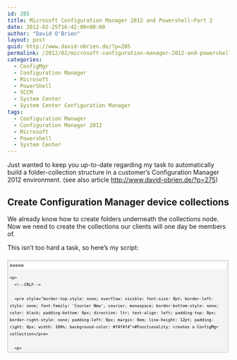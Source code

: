 ```yaml
---
id: 285
title: Microsoft Configuration Manager 2012 and Powershell–Part 2
date: 2012-02-25T16:42:00+00:00
author: "David O'Brien"
layout: post
guid: http://www.david-obrien.de/?p=285
permalink: /2012/02/microsoft-configuration-manager-2012-and-powershellpart-2/
categories:
  - ConfigMgr
  - Configuration Manager
  - Microsoft
  - PowerShell
  - SCCM
  - System Center
  - System Center Configuration Manager
tags:
  - Configuration Manager
  - Configuration Manager 2012
  - Microsoft
  - Powershell
  - System Center
---
```

Just wanted to keep you up-to-date regarding my task to automatically build a folder-collection structure in a customer’s Configuration Manager 2012 environment. (see also article <a href="http://www.david-obrien.de/?p=275" onclick="_gaq.push(['_trackEvent', 'outbound-article', 'http://www.david-obrien.de/?p=275', 'http://www.david-obrien.de/?p=275']);" target="_blank">http://www.david-obrien.de/?p=275</a>)

## Create Configuration Manager device collections

We already know how to create folders underneath the collections node. Now we need to create the collections our clients will one day be members of.
  
This isn’t too hard a task, so here’s my script:

<div id="codeSnippetWrapper" style="overflow: auto; cursor: text; font-size: 8pt; border-top: silver 1px solid; font-family: 'Courier New', courier, monospace; border-right: silver 1px solid; border-bottom: silver 1px solid; padding-bottom: 4px; direction: ltr; text-align: left; padding-top: 4px; padding-left: 4px; margin: 20px 0px 10px; border-left: silver 1px solid; line-height: 12pt; padding-right: 4px; max-height: 200px; width: 97.5%; background-color: #f4f4f4">
  <div id="codeSnippet" style="border-top-style: none; overflow: visible; font-size: 8pt; border-left-style: none; font-family: 'Courier New', courier, monospace; border-bottom-style: none; color: black; padding-bottom: 0px; direction: ltr; text-align: left; padding-top: 0px; border-right-style: none; padding-left: 0px; line-height: 12pt; padding-right: 0px; width: 100%; background-color: #f4f4f4">
    <pre style="border-top-style: none; overflow: visible; font-size: 8pt; border-left-style: none; font-family: 'Courier New', courier, monospace; border-bottom-style: none; color: black; padding-bottom: 0px; direction: ltr; text-align: left; padding-top: 0px; border-right-style: none; padding-left: 0px; margin: 0em; line-height: 12pt; padding-right: 0px; width: 100%; background-color: white">#####</pre>
    
    <p>
      <!--CRLF-->
      
      <pre style="border-top-style: none; overflow: visible; font-size: 8pt; border-left-style: none; font-family: 'Courier New', courier, monospace; border-bottom-style: none; color: black; padding-bottom: 0px; direction: ltr; text-align: left; padding-top: 0px; border-right-style: none; padding-left: 0px; margin: 0em; line-height: 12pt; padding-right: 0px; width: 100%; background-color: #f4f4f4">#Functionality: creates a ConfigMgr collection</pre>
      
      <p>
        <!--CRLF-->
        
        <pre style="border-top-style: none; overflow: visible; font-size: 8pt; border-left-style: none; font-family: 'Courier New', courier, monospace; border-bottom-style: none; color: black; padding-bottom: 0px; direction: ltr; text-align: left; padding-top: 0px; border-right-style: none; padding-left: 0px; margin: 0em; line-height: 12pt; padding-right: 0px; width: 100%; background-color: white">#Author: David O<span style="color: #008000">'Brien</span></pre>
        
        <p>
          <!--CRLF-->
          
          <pre style="border-top-style: none; overflow: visible; font-size: 8pt; border-left-style: none; font-family: 'Courier New', courier, monospace; border-bottom-style: none; color: black; padding-bottom: 0px; direction: ltr; text-align: left; padding-top: 0px; border-right-style: none; padding-left: 0px; margin: 0em; line-height: 12pt; padding-right: 0px; width: 100%; background-color: #f4f4f4">#<span style="color: #0000ff">date</span>: 25.02.2012</pre>
          
          <p>
            <!--CRLF-->
            
            <pre style="border-top-style: none; overflow: visible; font-size: 8pt; border-left-style: none; font-family: 'Courier New', courier, monospace; border-bottom-style: none; color: black; padding-bottom: 0px; direction: ltr; text-align: left; padding-top: 0px; border-right-style: none; padding-left: 0px; margin: 0em; line-height: 12pt; padding-right: 0px; width: 100%; background-color: white">#####</pre>
            
            <p>
              <!--CRLF-->
              
              <pre style="border-top-style: none; overflow: visible; font-size: 8pt; border-left-style: none; font-family: 'Courier New', courier, monospace; border-bottom-style: none; color: black; padding-bottom: 0px; direction: ltr; text-align: left; padding-top: 0px; border-right-style: none; padding-left: 0px; margin: 0em; line-height: 12pt; padding-right: 0px; width: 100%; background-color: #f4f4f4"><span style="color: #0000ff">Function</span> Create-Collection($CollectionName)</pre>
              
              <p>
                <!--CRLF-->
                
                <pre style="border-top-style: none; overflow: visible; font-size: 8pt; border-left-style: none; font-family: 'Courier New', courier, monospace; border-bottom-style: none; color: black; padding-bottom: 0px; direction: ltr; text-align: left; padding-top: 0px; border-right-style: none; padding-left: 0px; margin: 0em; line-height: 12pt; padding-right: 0px; width: 100%; background-color: white">{</pre>
                
                <p>
                  <!--CRLF-->
                  
                  <pre style="border-top-style: none; overflow: visible; font-size: 8pt; border-left-style: none; font-family: 'Courier New', courier, monospace; border-bottom-style: none; color: black; padding-bottom: 0px; direction: ltr; text-align: left; padding-top: 0px; border-right-style: none; padding-left: 0px; margin: 0em; line-height: 12pt; padding-right: 0px; width: 100%; background-color: #f4f4f4">    $CollectionArgs = @{</pre>
                  
                  <p>
                    <!--CRLF-->
                    
                    <pre style="border-top-style: none; overflow: visible; font-size: 8pt; border-left-style: none; font-family: 'Courier New', courier, monospace; border-bottom-style: none; color: black; padding-bottom: 0px; direction: ltr; text-align: left; padding-top: 0px; border-right-style: none; padding-left: 0px; margin: 0em; line-height: 12pt; padding-right: 0px; width: 100%; background-color: white">    Name = $CollectionName;</pre>
                    
                    <p>
                      <!--CRLF-->
                      
                      <pre style="border-top-style: none; overflow: visible; font-size: 8pt; border-left-style: none; font-family: 'Courier New', courier, monospace; border-bottom-style: none; color: black; padding-bottom: 0px; direction: ltr; text-align: left; padding-top: 0px; border-right-style: none; padding-left: 0px; margin: 0em; line-height: 12pt; padding-right: 0px; width: 100%; background-color: #f4f4f4">    CollectionType = <span style="color: #006080">"2"</span>;         # 2 means Collection_Device, 1 means Collection_User</pre>
                      
                      <p>
                        <!--CRLF-->
                        
                        <pre style="border-top-style: none; overflow: visible; font-size: 8pt; border-left-style: none; font-family: 'Courier New', courier, monospace; border-bottom-style: none; color: black; padding-bottom: 0px; direction: ltr; text-align: left; padding-top: 0px; border-right-style: none; padding-left: 0px; margin: 0em; line-height: 12pt; padding-right: 0px; width: 100%; background-color: white">    LimitToCollectionID = <span style="color: #006080">"SMS00001"</span></pre>
                        
                        <p>
                          <!--CRLF-->
                          
                          <pre style="border-top-style: none; overflow: visible; font-size: 8pt; border-left-style: none; font-family: 'Courier New', courier, monospace; border-bottom-style: none; color: black; padding-bottom: 0px; direction: ltr; text-align: left; padding-top: 0px; border-right-style: none; padding-left: 0px; margin: 0em; line-height: 12pt; padding-right: 0px; width: 100%; background-color: #f4f4f4">    }</pre>
                          
                          <p>
                            <!--CRLF-->
                            
                            <pre style="border-top-style: none; overflow: visible; font-size: 8pt; border-left-style: none; font-family: 'Courier New', courier, monospace; border-bottom-style: none; color: black; padding-bottom: 0px; direction: ltr; text-align: left; padding-top: 0px; border-right-style: none; padding-left: 0px; margin: 0em; line-height: 12pt; padding-right: 0px; width: 100%; background-color: white">    <span style="color: #0000ff">Set</span>-WmiInstance -<span style="color: #0000ff">Class</span> SMS_Collection -arguments $CollectionArgs -<span style="color: #0000ff">namespace</span> <span style="color: #006080">"root\SMS\Site_$sitename"</span> | Out-Null</pre>
                            
                            <p>
                              <!--CRLF-->
                              
                              <pre style="border-top-style: none; overflow: visible; font-size: 8pt; border-left-style: none; font-family: 'Courier New', courier, monospace; border-bottom-style: none; color: black; padding-bottom: 0px; direction: ltr; text-align: left; padding-top: 0px; border-right-style: none; padding-left: 0px; margin: 0em; line-height: 12pt; padding-right: 0px; width: 100%; background-color: #f4f4f4">}</pre>
                              
                              <p>
                                <!--CRLF-->
                                
                                <pre style="border-top-style: none; overflow: visible; font-size: 8pt; border-left-style: none; font-family: 'Courier New', courier, monospace; border-bottom-style: none; color: black; padding-bottom: 0px; direction: ltr; text-align: left; padding-top: 0px; border-right-style: none; padding-left: 0px; margin: 0em; line-height: 12pt; padding-right: 0px; width: 100%; background-color: white">&nbsp;</pre>
                                
                                <p>
                                  <!--CRLF-->
                                  
                                  <pre style="border-top-style: none; overflow: visible; font-size: 8pt; border-left-style: none; font-family: 'Courier New', courier, monospace; border-bottom-style: none; color: black; padding-bottom: 0px; direction: ltr; text-align: left; padding-top: 0px; border-right-style: none; padding-left: 0px; margin: 0em; line-height: 12pt; padding-right: 0px; width: 100%; background-color: #f4f4f4">$CollectionName = <span style="color: #0000ff">Get</span>-Random   # creates a random number <span style="color: #0000ff">for</span> testing</pre>
                                  
                                  <p>
                                    <!--CRLF-->
                                    
                                    <pre style="border-top-style: none; overflow: visible; font-size: 8pt; border-left-style: none; font-family: 'Courier New', courier, monospace; border-bottom-style: none; color: black; padding-bottom: 0px; direction: ltr; text-align: left; padding-top: 0px; border-right-style: none; padding-left: 0px; margin: 0em; line-height: 12pt; padding-right: 0px; width: 100%; background-color: white">$sitename = <span style="color: #006080">"PRI"</span> </pre>
                                    
                                    <p>
                                      <!--CRLF-->
                                      
                                      <pre style="border-top-style: none; overflow: visible; font-size: 8pt; border-left-style: none; font-family: 'Courier New', courier, monospace; border-bottom-style: none; color: black; padding-bottom: 0px; direction: ltr; text-align: left; padding-top: 0px; border-right-style: none; padding-left: 0px; margin: 0em; line-height: 12pt; padding-right: 0px; width: 100%; background-color: #f4f4f4">&nbsp;</pre>
                                      
                                      <p>
                                        <!--CRLF-->
                                        
                                        <pre style="border-top-style: none; overflow: visible; font-size: 8pt; border-left-style: none; font-family: 'Courier New', courier, monospace; border-bottom-style: none; color: black; padding-bottom: 0px; direction: ltr; text-align: left; padding-top: 0px; border-right-style: none; padding-left: 0px; margin: 0em; line-height: 12pt; padding-right: 0px; width: 100%; background-color: white">Create-Collection $CollectionName</pre>
                                        
                                        <p>
                                          <!--CRLF--></div> </div> 
                                          
                                          <p>
                                            You all know that we’ve got “Limiting collections” now in Configuration Manager 2012, so we need to provide our script with the limiting collection’s ID. In this example it’s the “All Systems” device collection.
                                          </p>
                                          
                                          <h2>
                                            Move Configuration Manager device collections
                                          </h2>
                                          
                                          <p>
                                            The thing with collections and folders is a bit tricky. While creating a collection it always gets created in the collection node’s root. This is why we can’t provide our target folder during collection creation.<br /> It’s a two-step process!
                                          </p>
                                          
                                          <p>
                                            After creation we can now move our collection away from the root into a known folder.<br /> Either hardcode the “ObjectContainerNodeID” of your target folder into the script, or better, evaluate it during script execution depending on your collection and folder name.<br /> The latter will be very easy when you stick to a naming convention like<br /> $Folder name = %abbreviation for remote site% like “CGN” for Cologne<br /> $Collection Name = $Folder name_Clients…
                                          </p>
                                          
                                          <p>
                                            Just go ahead and split your collection name until it matches your folder name and go ahead like this:
                                          </p>
                                          
                                          <div id="codeSnippetWrapper" style="overflow: auto; cursor: text; font-size: 8pt; border-top: silver 1px solid; font-family: 'Courier New', courier, monospace; border-right: silver 1px solid; border-bottom: silver 1px solid; padding-bottom: 4px; direction: ltr; text-align: left; padding-top: 4px; padding-left: 4px; margin: 20px 0px 10px; border-left: silver 1px solid; line-height: 12pt; padding-right: 4px; max-height: 200px; width: 97.5%; background-color: #f4f4f4">
                                            <div id="codeSnippet" style="border-top-style: none; overflow: visible; font-size: 8pt; border-left-style: none; font-family: 'Courier New', courier, monospace; border-bottom-style: none; color: black; padding-bottom: 0px; direction: ltr; text-align: left; padding-top: 0px; border-right-style: none; padding-left: 0px; line-height: 12pt; padding-right: 0px; width: 100%; background-color: #f4f4f4">
                                              <pre style="border-top-style: none; overflow: visible; font-size: 8pt; border-left-style: none; font-family: 'Courier New', courier, monospace; border-bottom-style: none; color: black; padding-bottom: 0px; direction: ltr; text-align: left; padding-top: 0px; border-right-style: none; padding-left: 0px; margin: 0em; line-height: 12pt; padding-right: 0px; width: 100%; background-color: white">﻿param (</pre>
                                              
                                              <p>
                                                <!--CRLF-->
                                                
                                                <pre style="border-top-style: none; overflow: visible; font-size: 8pt; border-left-style: none; font-family: 'Courier New', courier, monospace; border-bottom-style: none; color: black; padding-bottom: 0px; direction: ltr; text-align: left; padding-top: 0px; border-right-style: none; padding-left: 0px; margin: 0em; line-height: 12pt; padding-right: 0px; width: 100%; background-color: #f4f4f4">[<span style="color: #0000ff">string</span>]$sitename,</pre>
                                                
                                                <p>
                                                  <!--CRLF-->
                                                  
                                                  <pre style="border-top-style: none; overflow: visible; font-size: 8pt; border-left-style: none; font-family: 'Courier New', courier, monospace; border-bottom-style: none; color: black; padding-bottom: 0px; direction: ltr; text-align: left; padding-top: 0px; border-right-style: none; padding-left: 0px; margin: 0em; line-height: 12pt; padding-right: 0px; width: 100%; background-color: white">[<span style="color: #0000ff">string</span>]$CollectionName</pre>
                                                  
                                                  <p>
                                                    <!--CRLF-->
                                                    
                                                    <pre style="border-top-style: none; overflow: visible; font-size: 8pt; border-left-style: none; font-family: 'Courier New', courier, monospace; border-bottom-style: none; color: black; padding-bottom: 0px; direction: ltr; text-align: left; padding-top: 0px; border-right-style: none; padding-left: 0px; margin: 0em; line-height: 12pt; padding-right: 0px; width: 100%; background-color: #f4f4f4">)</pre>
                                                    
                                                    <p>
                                                      <!--CRLF-->
                                                      
                                                      <pre style="border-top-style: none; overflow: visible; font-size: 8pt; border-left-style: none; font-family: 'Courier New', courier, monospace; border-bottom-style: none; color: black; padding-bottom: 0px; direction: ltr; text-align: left; padding-top: 0px; border-right-style: none; padding-left: 0px; margin: 0em; line-height: 12pt; padding-right: 0px; width: 100%; background-color: white">&nbsp;</pre>
                                                      
                                                      <p>
                                                        <!--CRLF-->
                                                        
                                                        <pre style="border-top-style: none; overflow: visible; font-size: 8pt; border-left-style: none; font-family: 'Courier New', courier, monospace; border-bottom-style: none; color: black; padding-bottom: 0px; direction: ltr; text-align: left; padding-top: 0px; border-right-style: none; padding-left: 0px; margin: 0em; line-height: 12pt; padding-right: 0px; width: 100%; background-color: #f4f4f4">&nbsp;</pre>
                                                        
                                                        <p>
                                                          <!--CRLF-->
                                                          
                                                          <pre style="border-top-style: none; overflow: visible; font-size: 8pt; border-left-style: none; font-family: 'Courier New', courier, monospace; border-bottom-style: none; color: black; padding-bottom: 0px; direction: ltr; text-align: left; padding-top: 0px; border-right-style: none; padding-left: 0px; margin: 0em; line-height: 12pt; padding-right: 0px; width: 100%; background-color: white">#####</pre>
                                                          
                                                          <p>
                                                            <!--CRLF-->
                                                            
                                                            <pre style="border-top-style: none; overflow: visible; font-size: 8pt; border-left-style: none; font-family: 'Courier New', courier, monospace; border-bottom-style: none; color: black; padding-bottom: 0px; direction: ltr; text-align: left; padding-top: 0px; border-right-style: none; padding-left: 0px; margin: 0em; line-height: 12pt; padding-right: 0px; width: 100%; background-color: #f4f4f4">#Functionality: creates a ConfigMgr collection</pre>
                                                            
                                                            <p>
                                                              <!--CRLF-->
                                                              
                                                              <pre style="border-top-style: none; overflow: visible; font-size: 8pt; border-left-style: none; font-family: 'Courier New', courier, monospace; border-bottom-style: none; color: black; padding-bottom: 0px; direction: ltr; text-align: left; padding-top: 0px; border-right-style: none; padding-left: 0px; margin: 0em; line-height: 12pt; padding-right: 0px; width: 100%; background-color: white">#Author: David O<span style="color: #008000">'Brien</span></pre>
                                                              
                                                              <p>
                                                                <!--CRLF-->
                                                                
                                                                <pre style="border-top-style: none; overflow: visible; font-size: 8pt; border-left-style: none; font-family: 'Courier New', courier, monospace; border-bottom-style: none; color: black; padding-bottom: 0px; direction: ltr; text-align: left; padding-top: 0px; border-right-style: none; padding-left: 0px; margin: 0em; line-height: 12pt; padding-right: 0px; width: 100%; background-color: #f4f4f4">#<span style="color: #0000ff">date</span>: 25.02.2012</pre>
                                                                
                                                                <p>
                                                                  <!--CRLF-->
                                                                  
                                                                  <pre style="border-top-style: none; overflow: visible; font-size: 8pt; border-left-style: none; font-family: 'Courier New', courier, monospace; border-bottom-style: none; color: black; padding-bottom: 0px; direction: ltr; text-align: left; padding-top: 0px; border-right-style: none; padding-left: 0px; margin: 0em; line-height: 12pt; padding-right: 0px; width: 100%; background-color: white">#####</pre>
                                                                  
                                                                  <p>
                                                                    <!--CRLF-->
                                                                    
                                                                    <pre style="border-top-style: none; overflow: visible; font-size: 8pt; border-left-style: none; font-family: 'Courier New', courier, monospace; border-bottom-style: none; color: black; padding-bottom: 0px; direction: ltr; text-align: left; padding-top: 0px; border-right-style: none; padding-left: 0px; margin: 0em; line-height: 12pt; padding-right: 0px; width: 100%; background-color: #f4f4f4"><span style="color: #0000ff">Function</span> Create-Collection($CollectionName)</pre>
                                                                    
                                                                    <p>
                                                                      <!--CRLF-->
                                                                      
                                                                      <pre style="border-top-style: none; overflow: visible; font-size: 8pt; border-left-style: none; font-family: 'Courier New', courier, monospace; border-bottom-style: none; color: black; padding-bottom: 0px; direction: ltr; text-align: left; padding-top: 0px; border-right-style: none; padding-left: 0px; margin: 0em; line-height: 12pt; padding-right: 0px; width: 100%; background-color: white">{</pre>
                                                                      
                                                                      <p>
                                                                        <!--CRLF-->
                                                                        
                                                                        <pre style="border-top-style: none; overflow: visible; font-size: 8pt; border-left-style: none; font-family: 'Courier New', courier, monospace; border-bottom-style: none; color: black; padding-bottom: 0px; direction: ltr; text-align: left; padding-top: 0px; border-right-style: none; padding-left: 0px; margin: 0em; line-height: 12pt; padding-right: 0px; width: 100%; background-color: #f4f4f4">    $CollectionArgs = @{</pre>
                                                                        
                                                                        <p>
                                                                          <!--CRLF-->
                                                                          
                                                                          <pre style="border-top-style: none; overflow: visible; font-size: 8pt; border-left-style: none; font-family: 'Courier New', courier, monospace; border-bottom-style: none; color: black; padding-bottom: 0px; direction: ltr; text-align: left; padding-top: 0px; border-right-style: none; padding-left: 0px; margin: 0em; line-height: 12pt; padding-right: 0px; width: 100%; background-color: white">    Name = $CollectionName;</pre>
                                                                          
                                                                          <p>
                                                                            <!--CRLF-->
                                                                            
                                                                            <pre style="border-top-style: none; overflow: visible; font-size: 8pt; border-left-style: none; font-family: 'Courier New', courier, monospace; border-bottom-style: none; color: black; padding-bottom: 0px; direction: ltr; text-align: left; padding-top: 0px; border-right-style: none; padding-left: 0px; margin: 0em; line-height: 12pt; padding-right: 0px; width: 100%; background-color: #f4f4f4">    CollectionType = <span style="color: #006080">"2"</span>;         # 2 means Collection_Device, 1 means Collection_User</pre>
                                                                            
                                                                            <p>
                                                                              <!--CRLF-->
                                                                              
                                                                              <pre style="border-top-style: none; overflow: visible; font-size: 8pt; border-left-style: none; font-family: 'Courier New', courier, monospace; border-bottom-style: none; color: black; padding-bottom: 0px; direction: ltr; text-align: left; padding-top: 0px; border-right-style: none; padding-left: 0px; margin: 0em; line-height: 12pt; padding-right: 0px; width: 100%; background-color: white">    LimitToCollectionID = <span style="color: #006080">"SMS00001"</span></pre>
                                                                              
                                                                              <p>
                                                                                <!--CRLF-->
                                                                                
                                                                                <pre style="border-top-style: none; overflow: visible; font-size: 8pt; border-left-style: none; font-family: 'Courier New', courier, monospace; border-bottom-style: none; color: black; padding-bottom: 0px; direction: ltr; text-align: left; padding-top: 0px; border-right-style: none; padding-left: 0px; margin: 0em; line-height: 12pt; padding-right: 0px; width: 100%; background-color: #f4f4f4">    }</pre>
                                                                                
                                                                                <p>
                                                                                  <!--CRLF-->
                                                                                  
                                                                                  <pre style="border-top-style: none; overflow: visible; font-size: 8pt; border-left-style: none; font-family: 'Courier New', courier, monospace; border-bottom-style: none; color: black; padding-bottom: 0px; direction: ltr; text-align: left; padding-top: 0px; border-right-style: none; padding-left: 0px; margin: 0em; line-height: 12pt; padding-right: 0px; width: 100%; background-color: white">    <span style="color: #0000ff">Set</span>-WmiInstance -<span style="color: #0000ff">Class</span> SMS_Collection -arguments $CollectionArgs -<span style="color: #0000ff">namespace</span> <span style="color: #006080">"root\SMS\Site_$sitename"</span> | Out-Null</pre>
                                                                                  
                                                                                  <p>
                                                                                    <!--CRLF-->
                                                                                    
                                                                                    <pre style="border-top-style: none; overflow: visible; font-size: 8pt; border-left-style: none; font-family: 'Courier New', courier, monospace; border-bottom-style: none; color: black; padding-bottom: 0px; direction: ltr; text-align: left; padding-top: 0px; border-right-style: none; padding-left: 0px; margin: 0em; line-height: 12pt; padding-right: 0px; width: 100%; background-color: #f4f4f4">}</pre>
                                                                                    
                                                                                    <p>
                                                                                      <!--CRLF-->
                                                                                      
                                                                                      <pre style="border-top-style: none; overflow: visible; font-size: 8pt; border-left-style: none; font-family: 'Courier New', courier, monospace; border-bottom-style: none; color: black; padding-bottom: 0px; direction: ltr; text-align: left; padding-top: 0px; border-right-style: none; padding-left: 0px; margin: 0em; line-height: 12pt; padding-right: 0px; width: 100%; background-color: white">&nbsp;</pre>
                                                                                      
                                                                                      <p>
                                                                                        <!--CRLF-->
                                                                                        
                                                                                        <pre style="border-top-style: none; overflow: visible; font-size: 8pt; border-left-style: none; font-family: 'Courier New', courier, monospace; border-bottom-style: none; color: black; padding-bottom: 0px; direction: ltr; text-align: left; padding-top: 0px; border-right-style: none; padding-left: 0px; margin: 0em; line-height: 12pt; padding-right: 0px; width: 100%; background-color: #f4f4f4">#####</pre>
                                                                                        
                                                                                        <p>
                                                                                          <!--CRLF-->
                                                                                          
                                                                                          <pre style="border-top-style: none; overflow: visible; font-size: 8pt; border-left-style: none; font-family: 'Courier New', courier, monospace; border-bottom-style: none; color: black; padding-bottom: 0px; direction: ltr; text-align: left; padding-top: 0px; border-right-style: none; padding-left: 0px; margin: 0em; line-height: 12pt; padding-right: 0px; width: 100%; background-color: white">#Functionality: moves a ConfigMgr collection from one folder <span style="color: #0000ff">to</span> an other</pre>
                                                                                          
                                                                                          <p>
                                                                                            <!--CRLF-->
                                                                                            
                                                                                            <pre style="border-top-style: none; overflow: visible; font-size: 8pt; border-left-style: none; font-family: 'Courier New', courier, monospace; border-bottom-style: none; color: black; padding-bottom: 0px; direction: ltr; text-align: left; padding-top: 0px; border-right-style: none; padding-left: 0px; margin: 0em; line-height: 12pt; padding-right: 0px; width: 100%; background-color: #f4f4f4">#Author: David O<span style="color: #008000">'Brien</span></pre>
                                                                                            
                                                                                            <p>
                                                                                              <!--CRLF-->
                                                                                              
                                                                                              <pre style="border-top-style: none; overflow: visible; font-size: 8pt; border-left-style: none; font-family: 'Courier New', courier, monospace; border-bottom-style: none; color: black; padding-bottom: 0px; direction: ltr; text-align: left; padding-top: 0px; border-right-style: none; padding-left: 0px; margin: 0em; line-height: 12pt; padding-right: 0px; width: 100%; background-color: white">#<span style="color: #0000ff">date</span>: 25.02.2012</pre>
                                                                                              
                                                                                              <p>
                                                                                                <!--CRLF-->
                                                                                                
                                                                                                <pre style="border-top-style: none; overflow: visible; font-size: 8pt; border-left-style: none; font-family: 'Courier New', courier, monospace; border-bottom-style: none; color: black; padding-bottom: 0px; direction: ltr; text-align: left; padding-top: 0px; border-right-style: none; padding-left: 0px; margin: 0em; line-height: 12pt; padding-right: 0px; width: 100%; background-color: #f4f4f4">#####</pre>
                                                                                                
                                                                                                <p>
                                                                                                  <!--CRLF-->
                                                                                                  
                                                                                                  <pre style="border-top-style: none; overflow: visible; font-size: 8pt; border-left-style: none; font-family: 'Courier New', courier, monospace; border-bottom-style: none; color: black; padding-bottom: 0px; direction: ltr; text-align: left; padding-top: 0px; border-right-style: none; padding-left: 0px; margin: 0em; line-height: 12pt; padding-right: 0px; width: 100%; background-color: white"><span style="color: #0000ff">function</span> move-Collection($SourceContainerNodeID,$collID,$TargetContainerNodeID)</pre>
                                                                                                  
                                                                                                  <p>
                                                                                                    <!--CRLF-->
                                                                                                    
                                                                                                    <pre style="border-top-style: none; overflow: visible; font-size: 8pt; border-left-style: none; font-family: 'Courier New', courier, monospace; border-bottom-style: none; color: black; padding-bottom: 0px; direction: ltr; text-align: left; padding-top: 0px; border-right-style: none; padding-left: 0px; margin: 0em; line-height: 12pt; padding-right: 0px; width: 100%; background-color: #f4f4f4">{</pre>
                                                                                                    
                                                                                                    <p>
                                                                                                      <!--CRLF-->
                                                                                                      
                                                                                                      <pre style="border-top-style: none; overflow: visible; font-size: 8pt; border-left-style: none; font-family: 'Courier New', courier, monospace; border-bottom-style: none; color: black; padding-bottom: 0px; direction: ltr; text-align: left; padding-top: 0px; border-right-style: none; padding-left: 0px; margin: 0em; line-height: 12pt; padding-right: 0px; width: 100%; background-color: white">$Computer = <span style="color: #006080">"."</span></pre>
                                                                                                      
                                                                                                      <p>
                                                                                                        <!--CRLF-->
                                                                                                        
                                                                                                        <pre style="border-top-style: none; overflow: visible; font-size: 8pt; border-left-style: none; font-family: 'Courier New', courier, monospace; border-bottom-style: none; color: black; padding-bottom: 0px; direction: ltr; text-align: left; padding-top: 0px; border-right-style: none; padding-left: 0px; margin: 0em; line-height: 12pt; padding-right: 0px; width: 100%; background-color: #f4f4f4">$<span style="color: #0000ff">Class</span> = <span style="color: #006080">"SMS_ObjectContainerItem"</span></pre>
                                                                                                        
                                                                                                        <p>
                                                                                                          <!--CRLF-->
                                                                                                          
                                                                                                          <pre style="border-top-style: none; overflow: visible; font-size: 8pt; border-left-style: none; font-family: 'Courier New', courier, monospace; border-bottom-style: none; color: black; padding-bottom: 0px; direction: ltr; text-align: left; padding-top: 0px; border-right-style: none; padding-left: 0px; margin: 0em; line-height: 12pt; padding-right: 0px; width: 100%; background-color: white">$Method = <span style="color: #006080">"MoveMembers"</span></pre>
                                                                                                          
                                                                                                          <p>
                                                                                                            <!--CRLF-->
                                                                                                            
                                                                                                            <pre style="border-top-style: none; overflow: visible; font-size: 8pt; border-left-style: none; font-family: 'Courier New', courier, monospace; border-bottom-style: none; color: black; padding-bottom: 0px; direction: ltr; text-align: left; padding-top: 0px; border-right-style: none; padding-left: 0px; margin: 0em; line-height: 12pt; padding-right: 0px; width: 100%; background-color: #f4f4f4">&nbsp;</pre>
                                                                                                            
                                                                                                            <p>
                                                                                                              <!--CRLF-->
                                                                                                              
                                                                                                              <pre style="border-top-style: none; overflow: visible; font-size: 8pt; border-left-style: none; font-family: 'Courier New', courier, monospace; border-bottom-style: none; color: black; padding-bottom: 0px; direction: ltr; text-align: left; padding-top: 0px; border-right-style: none; padding-left: 0px; margin: 0em; line-height: 12pt; padding-right: 0px; width: 100%; background-color: white">$MC = [WmiClass]<span style="color: #006080">"\\$Computer\ROOT\SMS\site_$($sitename):$Class"</span></pre>
                                                                                                              
                                                                                                              <p>
                                                                                                                <!--CRLF-->
                                                                                                                
                                                                                                                <pre style="border-top-style: none; overflow: visible; font-size: 8pt; border-left-style: none; font-family: 'Courier New', courier, monospace; border-bottom-style: none; color: black; padding-bottom: 0px; direction: ltr; text-align: left; padding-top: 0px; border-right-style: none; padding-left: 0px; margin: 0em; line-height: 12pt; padding-right: 0px; width: 100%; background-color: #f4f4f4">&nbsp;</pre>
                                                                                                                
                                                                                                                <p>
                                                                                                                  <!--CRLF-->
                                                                                                                  
                                                                                                                  <pre style="border-top-style: none; overflow: visible; font-size: 8pt; border-left-style: none; font-family: 'Courier New', courier, monospace; border-bottom-style: none; color: black; padding-bottom: 0px; direction: ltr; text-align: left; padding-top: 0px; border-right-style: none; padding-left: 0px; margin: 0em; line-height: 12pt; padding-right: 0px; width: 100%; background-color: white">$InParams = $mc.psbase.GetMethodParameters($Method)</pre>
                                                                                                                  
                                                                                                                  <p>
                                                                                                                    <!--CRLF-->
                                                                                                                    
                                                                                                                    <pre style="border-top-style: none; overflow: visible; font-size: 8pt; border-left-style: none; font-family: 'Courier New', courier, monospace; border-bottom-style: none; color: black; padding-bottom: 0px; direction: ltr; text-align: left; padding-top: 0px; border-right-style: none; padding-left: 0px; margin: 0em; line-height: 12pt; padding-right: 0px; width: 100%; background-color: #f4f4f4">&nbsp;</pre>
                                                                                                                    
                                                                                                                    <p>
                                                                                                                      <!--CRLF-->
                                                                                                                      
                                                                                                                      <pre style="border-top-style: none; overflow: visible; font-size: 8pt; border-left-style: none; font-family: 'Courier New', courier, monospace; border-bottom-style: none; color: black; padding-bottom: 0px; direction: ltr; text-align: left; padding-top: 0px; border-right-style: none; padding-left: 0px; margin: 0em; line-height: 12pt; padding-right: 0px; width: 100%; background-color: white">$InParams.ContainerNodeID = $SourceContainerNodeID #usually 0 <span style="color: #0000ff">when</span> newly created Collection</pre>
                                                                                                                      
                                                                                                                      <p>
                                                                                                                        <!--CRLF-->
                                                                                                                        
                                                                                                                        <pre style="border-top-style: none; overflow: visible; font-size: 8pt; border-left-style: none; font-family: 'Courier New', courier, monospace; border-bottom-style: none; color: black; padding-bottom: 0px; direction: ltr; text-align: left; padding-top: 0px; border-right-style: none; padding-left: 0px; margin: 0em; line-height: 12pt; padding-right: 0px; width: 100%; background-color: #f4f4f4">$InParams.InstanceKeys = $collID</pre>
                                                                                                                        
                                                                                                                        <p>
                                                                                                                          <!--CRLF-->
                                                                                                                          
                                                                                                                          <pre style="border-top-style: none; overflow: visible; font-size: 8pt; border-left-style: none; font-family: 'Courier New', courier, monospace; border-bottom-style: none; color: black; padding-bottom: 0px; direction: ltr; text-align: left; padding-top: 0px; border-right-style: none; padding-left: 0px; margin: 0em; line-height: 12pt; padding-right: 0px; width: 100%; background-color: white">$InParams.ObjectType = <span style="color: #006080">"5000"</span> #5000 <span style="color: #0000ff">for</span> Collection_Device, 5001 <span style="color: #0000ff">for</span> Collection_User</pre>
                                                                                                                          
                                                                                                                          <p>
                                                                                                                            <!--CRLF-->
                                                                                                                            
                                                                                                                            <pre style="border-top-style: none; overflow: visible; font-size: 8pt; border-left-style: none; font-family: 'Courier New', courier, monospace; border-bottom-style: none; color: black; padding-bottom: 0px; direction: ltr; text-align: left; padding-top: 0px; border-right-style: none; padding-left: 0px; margin: 0em; line-height: 12pt; padding-right: 0px; width: 100%; background-color: #f4f4f4">$InParams.TargetContainerNodeID = $TargetContainerNodeID #needs <span style="color: #0000ff">to</span> be evaluated</pre>
                                                                                                                            
                                                                                                                            <p>
                                                                                                                              <!--CRLF-->
                                                                                                                              
                                                                                                                              <pre style="border-top-style: none; overflow: visible; font-size: 8pt; border-left-style: none; font-family: 'Courier New', courier, monospace; border-bottom-style: none; color: black; padding-bottom: 0px; direction: ltr; text-align: left; padding-top: 0px; border-right-style: none; padding-left: 0px; margin: 0em; line-height: 12pt; padding-right: 0px; width: 100%; background-color: white">&nbsp;</pre>
                                                                                                                              
                                                                                                                              <p>
                                                                                                                                <!--CRLF-->
                                                                                                                                
                                                                                                                                <pre style="border-top-style: none; overflow: visible; font-size: 8pt; border-left-style: none; font-family: 'Courier New', courier, monospace; border-bottom-style: none; color: black; padding-bottom: 0px; direction: ltr; text-align: left; padding-top: 0px; border-right-style: none; padding-left: 0px; margin: 0em; line-height: 12pt; padding-right: 0px; width: 100%; background-color: #f4f4f4"><span style="color: #006080">"Calling SMS_ObjectContainerItem. : MoveMembers with Parameters :"</span></pre>
                                                                                                                                
                                                                                                                                <p>
                                                                                                                                  <!--CRLF-->
                                                                                                                                  
                                                                                                                                  <pre style="border-top-style: none; overflow: visible; font-size: 8pt; border-left-style: none; font-family: 'Courier New', courier, monospace; border-bottom-style: none; color: black; padding-bottom: 0px; direction: ltr; text-align: left; padding-top: 0px; border-right-style: none; padding-left: 0px; margin: 0em; line-height: 12pt; padding-right: 0px; width: 100%; background-color: white">$inparams.PSBase.properties | <span style="color: #0000ff">select</span> name,Value | format-Table</pre>
                                                                                                                                  
                                                                                                                                  <p>
                                                                                                                                    <!--CRLF-->
                                                                                                                                    
                                                                                                                                    <pre style="border-top-style: none; overflow: visible; font-size: 8pt; border-left-style: none; font-family: 'Courier New', courier, monospace; border-bottom-style: none; color: black; padding-bottom: 0px; direction: ltr; text-align: left; padding-top: 0px; border-right-style: none; padding-left: 0px; margin: 0em; line-height: 12pt; padding-right: 0px; width: 100%; background-color: #f4f4f4">&nbsp;</pre>
                                                                                                                                    
                                                                                                                                    <p>
                                                                                                                                      <!--CRLF-->
                                                                                                                                      
                                                                                                                                      <pre style="border-top-style: none; overflow: visible; font-size: 8pt; border-left-style: none; font-family: 'Courier New', courier, monospace; border-bottom-style: none; color: black; padding-bottom: 0px; direction: ltr; text-align: left; padding-top: 0px; border-right-style: none; padding-left: 0px; margin: 0em; line-height: 12pt; padding-right: 0px; width: 100%; background-color: white">$R = $mc.PSBase.InvokeMethod($Method, $inParams, $Null)</pre>
                                                                                                                                      
                                                                                                                                      <p>
                                                                                                                                        <!--CRLF-->
                                                                                                                                        
                                                                                                                                        <pre style="border-top-style: none; overflow: visible; font-size: 8pt; border-left-style: none; font-family: 'Courier New', courier, monospace; border-bottom-style: none; color: black; padding-bottom: 0px; direction: ltr; text-align: left; padding-top: 0px; border-right-style: none; padding-left: 0px; margin: 0em; line-height: 12pt; padding-right: 0px; width: 100%; background-color: #f4f4f4">} </pre>
                                                                                                                                        
                                                                                                                                        <p>
                                                                                                                                          <!--CRLF-->
                                                                                                                                          
                                                                                                                                          <pre style="border-top-style: none; overflow: visible; font-size: 8pt; border-left-style: none; font-family: 'Courier New', courier, monospace; border-bottom-style: none; color: black; padding-bottom: 0px; direction: ltr; text-align: left; padding-top: 0px; border-right-style: none; padding-left: 0px; margin: 0em; line-height: 12pt; padding-right: 0px; width: 100%; background-color: white">&nbsp;</pre>
                                                                                                                                          
                                                                                                                                          <p>
                                                                                                                                            <!--CRLF-->
                                                                                                                                            
                                                                                                                                            <pre style="border-top-style: none; overflow: visible; font-size: 8pt; border-left-style: none; font-family: 'Courier New', courier, monospace; border-bottom-style: none; color: black; padding-bottom: 0px; direction: ltr; text-align: left; padding-top: 0px; border-right-style: none; padding-left: 0px; margin: 0em; line-height: 12pt; padding-right: 0px; width: 100%; background-color: #f4f4f4">create-collection $CollectionName</pre>
                                                                                                                                            
                                                                                                                                            <p>
                                                                                                                                              <!--CRLF-->
                                                                                                                                              
                                                                                                                                              <pre style="border-top-style: none; overflow: visible; font-size: 8pt; border-left-style: none; font-family: 'Courier New', courier, monospace; border-bottom-style: none; color: black; padding-bottom: 0px; direction: ltr; text-align: left; padding-top: 0px; border-right-style: none; padding-left: 0px; margin: 0em; line-height: 12pt; padding-right: 0px; width: 100%; background-color: white">&nbsp;</pre>
                                                                                                                                              
                                                                                                                                              <p>
                                                                                                                                                <!--CRLF-->
                                                                                                                                                
                                                                                                                                                <pre style="border-top-style: none; overflow: visible; font-size: 8pt; border-left-style: none; font-family: 'Courier New', courier, monospace; border-bottom-style: none; color: black; padding-bottom: 0px; direction: ltr; text-align: left; padding-top: 0px; border-right-style: none; padding-left: 0px; margin: 0em; line-height: 12pt; padding-right: 0px; width: 100%; background-color: #f4f4f4">#evaluate newly created Collection properties, <span style="color: #0000ff">in</span> this <span style="color: #0000ff">case</span> $_.CollectionID <span style="color: #0000ff">is</span> sufficient</pre>
                                                                                                                                                
                                                                                                                                                <p>
                                                                                                                                                  <!--CRLF-->
                                                                                                                                                  
                                                                                                                                                  <pre style="border-top-style: none; overflow: visible; font-size: 8pt; border-left-style: none; font-family: 'Courier New', courier, monospace; border-bottom-style: none; color: black; padding-bottom: 0px; direction: ltr; text-align: left; padding-top: 0px; border-right-style: none; padding-left: 0px; margin: 0em; line-height: 12pt; padding-right: 0px; width: 100%; background-color: white">$collection = gwmi -<span style="color: #0000ff">Namespace</span> root\sms\site_$sitename -<span style="color: #0000ff">Class</span> SMS_Collection | where {$_.Name -eq <span style="color: #006080">"$collectionName"</span>}</pre>
                                                                                                                                                  
                                                                                                                                                  <p>
                                                                                                                                                    <!--CRLF-->
                                                                                                                                                    
                                                                                                                                                    <pre style="border-top-style: none; overflow: visible; font-size: 8pt; border-left-style: none; font-family: 'Courier New', courier, monospace; border-bottom-style: none; color: black; padding-bottom: 0px; direction: ltr; text-align: left; padding-top: 0px; border-right-style: none; padding-left: 0px; margin: 0em; line-height: 12pt; padding-right: 0px; width: 100%; background-color: #f4f4f4">$collID = $collection.CollectionID</pre>
                                                                                                                                                    
                                                                                                                                                    <p>
                                                                                                                                                      <!--CRLF-->
                                                                                                                                                      
                                                                                                                                                      <pre style="border-top-style: none; overflow: visible; font-size: 8pt; border-left-style: none; font-family: 'Courier New', courier, monospace; border-bottom-style: none; color: black; padding-bottom: 0px; direction: ltr; text-align: left; padding-top: 0px; border-right-style: none; padding-left: 0px; margin: 0em; line-height: 12pt; padding-right: 0px; width: 100%; background-color: white">&nbsp;</pre>
                                                                                                                                                      
                                                                                                                                                      <p>
                                                                                                                                                        <!--CRLF-->
                                                                                                                                                        
                                                                                                                                                        <pre style="border-top-style: none; overflow: visible; font-size: 8pt; border-left-style: none; font-family: 'Courier New', courier, monospace; border-bottom-style: none; color: black; padding-bottom: 0px; direction: ltr; text-align: left; padding-top: 0px; border-right-style: none; padding-left: 0px; margin: 0em; line-height: 12pt; padding-right: 0px; width: 100%; background-color: #f4f4f4">$SourceContainerNodeID = <span style="color: #006080">"0"</span> #usually 0 <span style="color: #0000ff">when</span> newly created Collection</pre>
                                                                                                                                                        
                                                                                                                                                        <p>
                                                                                                                                                          <!--CRLF-->
                                                                                                                                                          
                                                                                                                                                          <pre style="border-top-style: none; overflow: visible; font-size: 8pt; border-left-style: none; font-family: 'Courier New', courier, monospace; border-bottom-style: none; color: black; padding-bottom: 0px; direction: ltr; text-align: left; padding-top: 0px; border-right-style: none; padding-left: 0px; margin: 0em; line-height: 12pt; padding-right: 0px; width: 100%; background-color: white">$TargetContainerNodeID = #Needs <span style="color: #0000ff">to</span> be evaluated, depending <span style="color: #0000ff">on</span> where you want <span style="color: #0000ff">to</span> put the collection!</pre>
                                                                                                                                                          
                                                                                                                                                          <p>
                                                                                                                                                            <!--CRLF-->
                                                                                                                                                            
                                                                                                                                                            <pre style="border-top-style: none; overflow: visible; font-size: 8pt; border-left-style: none; font-family: 'Courier New', courier, monospace; border-bottom-style: none; color: black; padding-bottom: 0px; direction: ltr; text-align: left; padding-top: 0px; border-right-style: none; padding-left: 0px; margin: 0em; line-height: 12pt; padding-right: 0px; width: 100%; background-color: #f4f4f4">&nbsp;</pre>
                                                                                                                                                            
                                                                                                                                                            <p>
                                                                                                                                                              <!--CRLF-->
                                                                                                                                                              
                                                                                                                                                              <pre style="border-top-style: none; overflow: visible; font-size: 8pt; border-left-style: none; font-family: 'Courier New', courier, monospace; border-bottom-style: none; color: black; padding-bottom: 0px; direction: ltr; text-align: left; padding-top: 0px; border-right-style: none; padding-left: 0px; margin: 0em; line-height: 12pt; padding-right: 0px; width: 100%; background-color: white">move-collection $SourceContainerNodeID $collID $TargetContainerNodeID</pre>
                                                                                                                                                              
                                                                                                                                                              <p>
                                                                                                                                                                <!--CRLF--></div> </div> 
                                                                                                                                                                
                                                                                                                                                                <p>
                                                                                                                                                                  Now you’ve got two independent functions and need to combine them into one script.
                                                                                                                                                                </p>
                                                                                                                                                                
                                                                                                                                                                <p>
                                                                                                                                                                  Any questions? Just comment here, send me a mail or contact me on twitter (@david_obrien) 
                                                                                                                                                                  
                                                                                                                                                                  <div style="float: right; margin-left: 10px;">
                                                                                                                                                                    <a href="https://twitter.com/share" onclick="_gaq.push(['_trackEvent', 'outbound-article', 'https://twitter.com/share', 'Tweet']);" class="twitter-share-button" data-hashtags="Configuration+Manager,Configuration+Manager+2012,Microsoft,Powershell,System+Center" data-count="vertical" data-url="http://www.david-obrien.net/2012/02/microsoft-configuration-manager-2012-and-powershellpart-2/">Tweet</a>
                                                                                                                                                                  </div>

